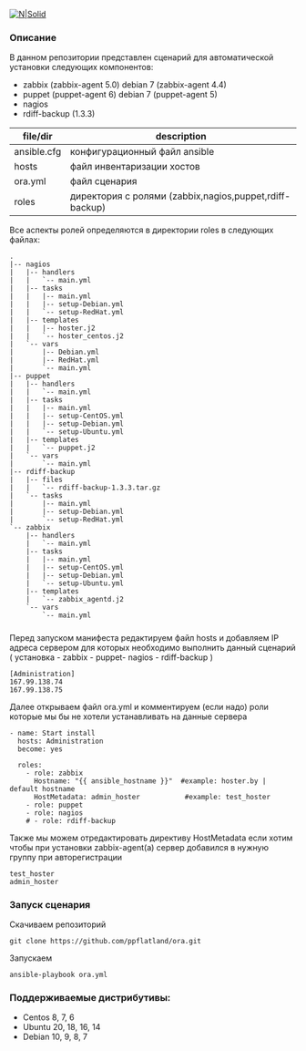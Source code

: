 [![N|Solid](https://www.fullstackpython.com/img/logos/ansible-wide.png)](https://docs.ansible.com/)

### Описание
В данном репозитории представлен сценарий для автоматической установки следующих  компонентов:
  - zabbix (zabbix-agent 5.0) debian 7 (zabbix-agent 4.4)
  - puppet (puppet-agent 6) debian 7 (puppet-agent 5)
  - nagios 
  - rdiff-backup (1.3.3)
 
| file/dir | description |
| ------ | ------ |
| ansible.cfg |конфигурационный файл ansible |
| hosts | файл инвентаризации хостов |
| ora.yml | файл сценария |
| roles | директория с ролями (zabbix,nagios,puppet,rdiff-backup) |

Все аспекты ролей определяются в директории roles в следующих файлах: 
```
.
|-- nagios
|   |-- handlers
|   |   `-- main.yml
|   |-- tasks
|   |   |-- main.yml
|   |   |-- setup-Debian.yml
|   |   `-- setup-RedHat.yml
|   |-- templates
|   |   |-- hoster.j2
|   |   `-- hoster_centos.j2
|   `-- vars
|       |-- Debian.yml
|       |-- RedHat.yml
|       `-- main.yml
|-- puppet
|   |-- handlers
|   |   `-- main.yml
|   |-- tasks
|   |   |-- main.yml
|   |   |-- setup-CentOS.yml
|   |   |-- setup-Debian.yml
|   |   `-- setup-Ubuntu.yml
|   |-- templates
|   |   `-- puppet.j2
|   `-- vars
|       `-- main.yml
|-- rdiff-backup
|   |-- files
|   |   `-- rdiff-backup-1.3.3.tar.gz
|   `-- tasks
|       |-- main.yml
|       |-- setup-Debian.yml
|       `-- setup-RedHat.yml
`-- zabbix
    |-- handlers
    |   `-- main.yml
    |-- tasks
    |   |-- main.yml
    |   |-- setup-CentOS.yml
    |   |-- setup-Debian.yml
    |   `-- setup-Ubuntu.yml
    |-- templates
    |   `-- zabbix_agentd.j2
    `-- vars
        `-- main.yml
```
##### 
Перед запуском манифеста редактируем файл hosts и добавляем IP адреса сервером для которых необходимо выполнить данный сценарий ( установка - zabbix - puppet- nagios - rdiff-backup )
```
[Administration]
167.99.138.74
167.99.138.75
```
Далее открываем файл ora.yml и комментируем (если надо) роли которые мы бы не хотели устанавливать на данные сервера
```
- name: Start install
  hosts: Administration
  become: yes
  
  roles:
    - role: zabbix
      Hostname: "{{ ansible_hostname }}"  #example: hoster.by | default hostname  
      HostMetadata: admin_hoster           #example: test_hoster
    - role: puppet
    - role: nagios
    # - role: rdiff-backup
```
Также мы можем отредактировать директиву HostMetadata если хотим чтобы при установки zabbix-agent(а) сервер добавился в нужную группу при авторегистрации
```
test_hoster
admin_hoster
```
### Запуск сценария
Скачиваем репозиторий
```
git clone https://github.com/ppflatland/ora.git
```
Запускаем
```
ansible-playbook ora.yml
```
### Поддерживаемые дистрибутивы:
- Centos 8, 7, 6
- Ubuntu 20, 18, 16, 14
- Debian 10, 9, 8, 7
